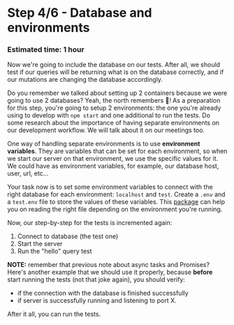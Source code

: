 # Step 4/6 - Database and environments
### Estimated time: 1 hour

Now we're going to include the database on our tests. After all, we should test if our queries will be returning what is on the database correctly, and if our mutations are changing the database accordingly. 

Do you remember we talked about setting up 2 containers because we were going to use 2 databases? Yeah, the north remembers 🐺! As a preparation for this step, you're going to setup 2 environments: the one you're already using to develop with `npm start` and one additional to run the tests. Do some research about the importance of having separate environments on our development workflow. We will talk about it on our meetings too.

One way of handling separate environments is to use **environment variables**. They are variables that can be set for each environment, so when we start our server on that environment, we use the specific values for it. We could have as environment variables, for example, our database host, user, url, etc... 

Your task now is to set some environment variables to connect with the right database for each environment: `localhost` and `test`. Create a `.env` and a `test.env` file to store the values of these variables. This [package](https://www.npmjs.com/package/dotenv) can help you on reading the right file depending on the environment you're running.

Now, our step-by-step for the tests is incremented again:

1. Connect to database (the test one)
1. Start the server
1. Run the "hello" query test

**NOTE:** remember that previous note about async tasks and Promises? Here's another example that we should use it properly, because **before** start running the tests (not that joke again), you should verify:
- if the connection with the database is finished successfully
- if server is successfully running and listening to port X. 

After it all, you can run the tests.
